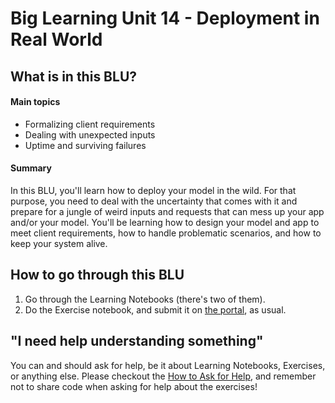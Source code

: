 # Big Learning Unit 14 - Deployment in Real World

## What is in this BLU?

#### Main topics

- Formalizing client requirements
- Dealing with unexpected inputs
- Uptime and surviving failures

#### Summary

In this BLU, you'll learn how to deploy your model in the wild. For that purpose, you need to deal with the uncertainty that comes with it and prepare for a jungle of weird inputs and requests that can mess up your app and/or your model. You'll be learning how to design your model and app to meet client requirements, how to handle problematic scenarios, and how to keep your system alive.

## How to go through this BLU

1. Go through the Learning Notebooks (there's two of them).
1. Do the Exercise notebook, and submit it on [the portal](https://portal.lisbondatascience.org), as usual.

## "I need help understanding something"

You can and should ask for help, be it about Learning Notebooks, Exercises, or anything else. Please checkout the [How to Ask for Help](https://ldssa.github.io/wiki/Starters%20Academy%20(LDSSA)/How-to-ask-for-and-give-help/), and remember not to share code when asking for help about the exercises!
